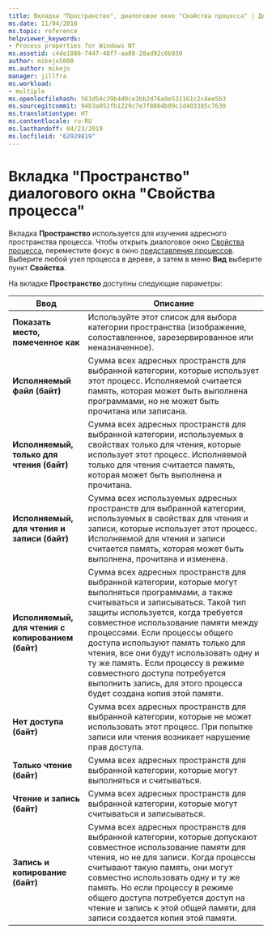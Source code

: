 ```yaml
---
title: Вкладка "Пространство", диалоговое окно "Свойства процесса" | Документация Майкрософт
ms.date: 11/04/2016
ms.topic: reference
helpviewer_keywords:
- Process properties for Windows NT
ms.assetid: c4de1866-7447-48f7-aa88-28ad92c0b930
author: mikejo5000
ms.author: mikejo
manager: jillfra
ms.workload:
- multiple
ms.openlocfilehash: 563d54c39b4d9ce3bb2d76a9e531161c2c4ee5b3
ms.sourcegitcommit: 94b3a052fb1229c7e7f8804b09c1d403385c7630
ms.translationtype: HT
ms.contentlocale: ru-RU
ms.lasthandoff: 04/23/2019
ms.locfileid: "62929819"
---
```

# <a name="space-tab-process-properties-dialog-box"></a>Вкладка "Пространство" диалогового окна "Свойства процесса"
Вкладка **Пространство** используется для изучения адресного пространства процесса. Чтобы открыть диалоговое окно [Свойства процесса](../debugger/process-properties-dialog-box.md), переместите фокус в окно [представления процессов](../debugger/processes-view.md). Выберите любой узел процесса в дереве, а затем в меню **Вид** выберите пункт **Свойства**.

 На вкладке **Пространство** доступны следующие параметры:

|Ввод|Описание|
|-----------|-----------------|
|**Показать место, помеченное как**|Используйте этот список для выбора категории пространства (изображение, сопоставленное, зарезервированное или неназначенное).|
|**Исполняемый файл (байт)**|Сумма всех адресных пространств для выбранной категории, которые использует этот процесс. Исполняемой считается память, которая может быть выполнена программами, но не может быть прочитана или записана.|
|**Исполняемый, только для чтения (байт)**|Сумма всех адресных пространств для выбранной категории, используемых в свойствах только для чтения, которые использует этот процесс. Исполняемой только для чтения считается память, которая может быть выполнена и прочитана.|
|**Исполняемый, для чтения и записи (байт)**|Сумма всех используемых адресных пространств для выбранной категории, используемых в свойствах для чтения и записи, которые использует этот процесс. Исполняемой для чтения и записи считается память, которая может быть выполнена, прочитана и изменена.|
|**Исполняемый, для чтения с копированием (байт)**|Сумма всех адресных пространств для выбранной категории, которые могут выполняться программами, а также считываться и записываться. Такой тип защиты используется, когда требуется совместное использование памяти между процессами. Если процессы общего доступа используют память только для чтения, все они будут использовать одну и ту же память. Если процессу в режиме совместного доступа потребуется выполнить запись, для этого процесса будет создана копия этой памяти.|
|**Нет доступа (байт)**|Сумма всех адресных пространств для выбранной категории, которые не может использовать этот процесс. При попытке записи или чтения возникает нарушение прав доступа.|
|**Только чтение (байт)**|Сумма всех адресных пространств для выбранной категории, которые могут выполняться и считываться.|
|**Чтение и запись (байт)**|Сумма всех адресных пространств для выбранной категории, которые могут считываться и записываться.|
|**Запись и копирование (байт)**|Сумма всех адресных пространств для выбранной категории, которые допускают совместное использование памяти для чтения, но не для записи. Когда процессы считывают такую память, они могут совместно использовать одну и ту же память. Но если процессу в режиме общего доступа потребуется доступ на чтение и запись к этой общей памяти, для записи создается копия этой памяти.|